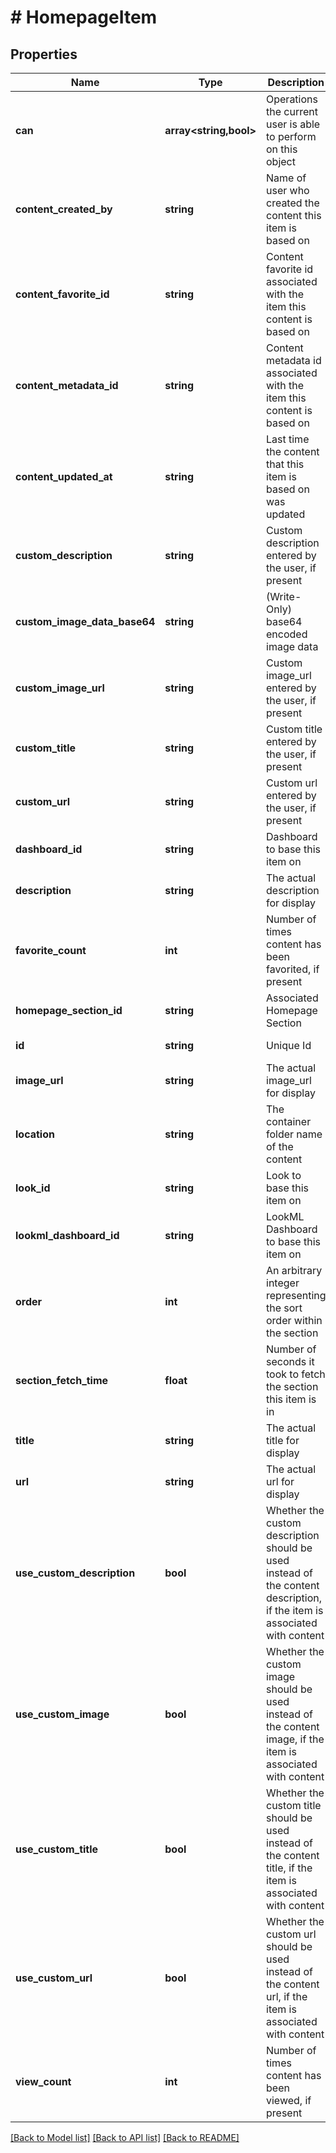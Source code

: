 # # HomepageItem

## Properties

Name | Type | Description | Notes
------------ | ------------- | ------------- | -------------
**can** | **array<string,bool>** | Operations the current user is able to perform on this object | [optional] [readonly]
**content_created_by** | **string** | Name of user who created the content this item is based on | [optional] [readonly]
**content_favorite_id** | **string** | Content favorite id associated with the item this content is based on | [optional] [readonly]
**content_metadata_id** | **string** | Content metadata id associated with the item this content is based on | [optional] [readonly]
**content_updated_at** | **string** | Last time the content that this item is based on was updated | [optional] [readonly]
**custom_description** | **string** | Custom description entered by the user, if present | [optional]
**custom_image_data_base64** | **string** | (Write-Only) base64 encoded image data | [optional]
**custom_image_url** | **string** | Custom image_url entered by the user, if present | [optional] [readonly]
**custom_title** | **string** | Custom title entered by the user, if present | [optional]
**custom_url** | **string** | Custom url entered by the user, if present | [optional]
**dashboard_id** | **string** | Dashboard to base this item on | [optional]
**description** | **string** | The actual description for display | [optional] [readonly]
**favorite_count** | **int** | Number of times content has been favorited, if present | [optional] [readonly]
**homepage_section_id** | **string** | Associated Homepage Section | [optional]
**id** | **string** | Unique Id | [optional] [readonly]
**image_url** | **string** | The actual image_url for display | [optional] [readonly]
**location** | **string** | The container folder name of the content | [optional] [readonly]
**look_id** | **string** | Look to base this item on | [optional]
**lookml_dashboard_id** | **string** | LookML Dashboard to base this item on | [optional]
**order** | **int** | An arbitrary integer representing the sort order within the section | [optional]
**section_fetch_time** | **float** | Number of seconds it took to fetch the section this item is in | [optional] [readonly]
**title** | **string** | The actual title for display | [optional] [readonly]
**url** | **string** | The actual url for display | [optional] [readonly]
**use_custom_description** | **bool** | Whether the custom description should be used instead of the content description, if the item is associated with content | [optional]
**use_custom_image** | **bool** | Whether the custom image should be used instead of the content image, if the item is associated with content | [optional]
**use_custom_title** | **bool** | Whether the custom title should be used instead of the content title, if the item is associated with content | [optional]
**use_custom_url** | **bool** | Whether the custom url should be used instead of the content url, if the item is associated with content | [optional]
**view_count** | **int** | Number of times content has been viewed, if present | [optional] [readonly]

[[Back to Model list]](../../README.md#models) [[Back to API list]](../../README.md#endpoints) [[Back to README]](../../README.md)

